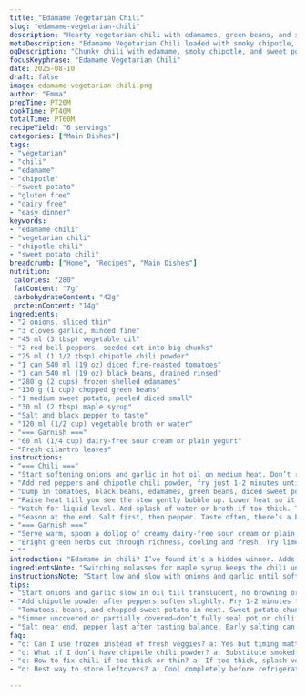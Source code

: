 ```yaml
---
title: "Edamame Vegetarian Chili"
slug: "edamame-vegetarian-chili"
description: "Hearty vegetarian chili with edamames, green beans, and smoky chipotle powder instead of regular chili. Tomatoes, kidney beans, sweet potatoes give texture and body. Sweetened lightly with maple syrup replacing molasses. Simple aromatics sautéed to bring out savory base. Thick, chunky, simmered until flavors meld well, with vegetable broth added for balanced consistency. Garnished with sour cream alternative and fresh cilantro leaves. Gluten and nut free, egg free, spicy but controlled. The dish warms, smells intense, and looks vibrant with rich red, green and yellow tones."
metaDescription: "Edamame Vegetarian Chili loaded with smoky chipotle, sweet potatoes, and fresh veggies simmered low for rich, chunky texture and balanced heat."
ogDescription: "Chunky chili with edamame, smoky chipotle, and sweet potatoes simmers low till textures meld. Fresh cilantro, dairy-free cream finish bold flavors."
focusKeyphrase: "Edamame Vegetarian Chili"
date: 2025-08-10
draft: false
image: edamame-vegetarian-chili.png
author: "Emma"
prepTime: PT20M
cookTime: PT40M
totalTime: PT60M
recipeYield: "6 servings"
categories: ["Main Dishes"]
tags:
- "vegetarian"
- "chili"
- "edamame"
- "chipotle"
- "sweet potato"
- "gluten free"
- "dairy free"
- "easy dinner"
keywords:
- "edamame chili"
- "vegetarian chili"
- "chipotle chili"
- "sweet potato chili"
breadcrumb: ["Home", "Recipes", "Main Dishes"]
nutrition: 
 calories: "280"
 fatContent: "7g"
 carbohydrateContent: "42g"
 proteinContent: "14g"
ingredients:
- "2 onions, sliced thin"
- "3 cloves garlic, minced fine"
- "45 ml (3 tbsp) vegetable oil"
- "2 red bell peppers, seeded cut into big chunks"
- "25 ml (1 1/2 tbsp) chipotle chili powder"
- "1 can 540 ml (19 oz) diced fire-roasted tomatoes"
- "1 can 540 ml (19 oz) black beans, drained rinsed"
- "280 g (2 cups) frozen shelled edamames"
- "130 g (1 cup) chopped green beans"
- "1 medium sweet potato, peeled diced small"
- "30 ml (2 tbsp) maple syrup"
- "Salt and black pepper to taste"
- "120 ml (1/2 cup) vegetable broth or water"
- "=== Garnish ==="
- "60 ml (1/4 cup) dairy-free sour cream or plain yogurt"
- "Fresh cilantro leaves"
instructions:
- "=== Chili ==="
- "Start softening onions and garlic in hot oil on medium heat. Don’t rush, wait till onions look translucent and smell slightly sweet. Stir often to keep from browning too fast."
- "Add red peppers and chipotle chili powder, fry just 1-2 minutes until pepper starts to soften and spices become aromatic. The smoky note wakes up here - no skipping this step."
- "Dump in tomatoes, black beans, edamames, green beans, diced sweet potato, and maple syrup. Pour vegetable broth in too. Give a good stir to mix everything well."
- "Raise heat till you see the stew gently bubble up. Lower heat so it simmers calmly—not a roaring boil. Cover partially, cook about 35-40 minutes. Stir regularly, check sweetness and pepper balance."
- "Watch for liquid level. Add splash of water or broth if too thick. The sweet potato breaks down, thickening the chili naturally but you want that saucy texture."
- "Season at the end. Salt first, then pepper. Taste often, there’s a balance between sweet from potatoes + maple and smoky heat from chipotle."
- "=== Garnish ==="
- "Serve warm, spoon a dollop of creamy dairy-free sour cream or plain yogurt over each bowl. Sprinkle fresh cilantro leaves generously."
- "Bright green herbs cut through richness, cooling and fresh. Try lime wedges on side – tang adds zing. Optional but worth it."
- ""
introduction: "Edamame in chili? I’ve found it’s a hidden winner. Adds punchy texture and protein without the heaviness of meat or typical beans alone. Used to rely on canned kidney beans only, but tossing in black beans changes the flavor profile, deeper, earthier. Sweet potato instead of molasses—simpler and mellower sweetness, blends into the veggies, no funkiness molasses sometimes brings. That smoky chipotle instead of plain chili powder gives a richer note, no fire-breathing heat but complexity. Banged around the kitchen with this for hours, learned the thickening cues, the smell changes, how to keep veggies colorful yet cooked through. This chili sticks to ribs firmly without being stodgy. Hearty but fresh."
ingredientsNote: "Switching molasses for maple syrup keeps the chili unexpectedly sweet and mellow without overpowering the smoky spice. Black beans replace kidney beans here to lend a creamier, less firm texture. Sweet potato chunks also serve as natural thickener and add earthy sweetness. Edamames survive the simmer better than other frozen veggies; no mush. If you don’t have chipotle chili powder, use smoked paprika mixed with cayenne to approximate the smoky heat. The red bell peppers add sweetness and crunch; swapping yellow for red changes the color vibrancy but not essentials. Use either vegetable broth or water. Just don’t skip liquid—you need it to stop scorching. Good oil means taste here, vegetable or sunflower."
instructionsNote: "Start low and slow with onions and garlic until soft and fragrant; this builds a base full of umami and sweetness. Toss peppers and chipotle in next: the oil becomes smoky, smells rich. This is your flavor spike. Tomatoes and beans go in next, then the green beans, edamames and sweet potatoes. This is thick stew territory so the 35-40 minute simmer isn’t negotiable—it’s where chunks soften, meld flavors, aromas bloom. Stir every 5-7 minutes, look for simmer bubbles, and if edges stick or smell sharp, splash in broth or water. Don’t cover fully or stuff will turn soggy, you want slight evaporation. Salt last—early salting can toughen beans. Garnish cools, brightens, balances fat. Got cream allergy? Use coconut yogurt. Let chili rest 10 minutes after cooking; that’s when it truly shines."
tips:
- "Start onions and garlic slow in oil till translucent, no browning or burning. Hear soft sizzling, smell sweet aroma rising. This slow sweat sets savory base. Stir often, medium heat only. Rushing here leads to bitter edges instead of deep flavor notes."
- "Add chipotle powder after peppers soften slightly. Fry 1-2 minutes to wake smoky notes but don’t burn spices. Oil carries flavor; coat veggies well. If no chipotle, smoked paprika + pinch cayenne works but scale to taste, can get hot fast."
- "Tomatoes, beans, and chopped sweet potato in next. Sweet potato chunks act natural thickener later, no flour or cornstarch needed. Use fire-roasted canned tomatoes for depth. Edamame stays firm, not mushy after simmer compared to peas or other frozen veggies."
- "Simmer uncovered or partially covered—don’t fully seal pot or chili steams soggy. Watch gentle bubble, not rolling boil. Stir every 5-7 minutes to prevent sticking and check liquid. Add broth or water sparingly, too thick turns clumpy, too thin watery flavor."
- "Salt near end, pepper last after tasting balance. Early salting can toughen beans or veggies. Sweet syrup complements smoky heat; don’t overdo maple syrup or chili loses edge. Fresh cilantro and dairy-free cream finish bright, rich notes. Lime wedges optional but add zing."
faq:
- "q: Can I use frozen instead of fresh veggies? a: Yes but timing matters. Frozen edamame holds well, green beans can get soft too quick. Add frozen vegetables during last half of simmer to avoid mushy texture. Fresh preferred for peppers and onions to keep crunch and aroma."
- "q: What if I don’t have chipotle chili powder? a: Substitute smoked paprika plus cayenne powder. Mix to taste, start small cayenne can burn early. Other options include chili powder blends but flavors less smoky. Adjust maple syrup less if substitute is sweeter."
- "q: How to fix chili if too thick or thin? a: If too thick, splash vegetable broth or water, stir in, simmer short to integrate. Too thin? Cook uncovered longer, let liquid reduce. Sweet potato also thickens – if less, add more diced sweet potato early in cook."
- "q: Best way to store leftovers? a: Cool completely before refrigerating in airtight container. Keeps well 3-4 days. Freeze in portion bags for 2-3 months. Reheat gently on low to avoid toughening beans. Stir while warming, add splash broth if thickened too much."

---
```

